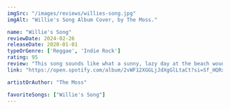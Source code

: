 ```yaml
---
imgSrc: "/images/reviews/willies-song.jpg"
imgAlt: "Willie's Song Album Cover, by The Moss."

name: "Willie's Song"
reviewDate: 2024-02-26
releaseDate: 2020-01-01
typeOrGenre: ['Reggae', 'Indie Rock']
rating: 95
review: "This song sounds like what a sunny, lazy day at the beach woud feel like. I must preface that this is a song and not an album, so achieving a 95 score is a little unfair to the albums on this list. However, this song is really good. The Moss is an interesting band with a very interesting range of styles. The only thing I can say about this song beyond what I've said already is: listen to it now."
link: "https://open.spotify.com/album/2vWF12XGGLjJdXgGlLtaCt?si=Sf_HQRxZQyKSDupFme_tiw"

artistOrAuthor: "The Moss"

favoriteSongs: ["Willie's Song"]
---
```

